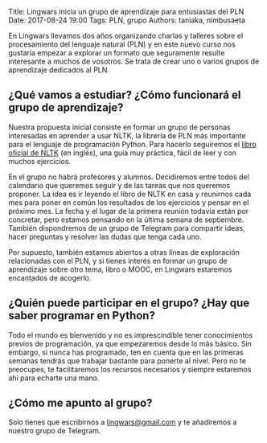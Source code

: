 Title: Lingwars inicia un grupo de aprendizaje para entusiastas del PLN
Date: 2017-08-24 19:00
Tags: PLN, grupo
Authors: taniaka, nimbusaeta

En Lingwars llevamos dos años organizando charlas y talleres sobre el procesamiento del lenguaje natural (PLN)
y en este nuevo curso nos gustaría empezar a explorar un formato que seguramente resulte interesante a muchos de vosotros.
Se trata de crear uno o varios grupos de aprendizaje dedicados al PLN.

## ¿Qué vamos a estudiar? ¿Cómo funcionará el grupo de aprendizaje?

Nuestra propuesta inicial consiste en formar un grupo de personas interesadas en aprender a usar NLTK, 
la librería de PLN más importante para el lenguaje de programación Python. Para hacerlo seguiremos el [libro oficial de NLTK](http://www.nltk.org/book/) 
(en inglés), 
una guía muy práctica, fácil de leer y con muchos ejercicios.  

En el grupo no habrá profesores y alumnos. Decidiremos entre todos del calendario que queremos seguir y de las tareas que 
nos queremos proponer. La idea es ir leyendo el libro de NLTK en casa y reunirnos cada mes para poner en común los resultados 
de los ejercicios y pensar en el próximo mes. La fecha y el lugar de la primera reunión todavía están por concretar, 
pero estamos pensando en la última semana de septiembre. También dispondremos de un grupo de Telegram para compartir ideas, 
hacer preguntas y resolver las dudas que tenga cada uno.

Por supuesto, también estamos abiertos a otras líneas de exploración relacionadas con el PLN, y si tienes interés en formar un 
grupo de aprendizaje sobre otro tema, libro o MOOC, en Lingwars estaremos encantados de acogerlo.

## ¿Quién puede participar en el grupo? ¿Hay que saber programar en Python?

Todo el mundo es bienvenido y no es imprescindible tener conocimientos previos de programación, ya que empezaremos desde lo más básico. 
Sin embargo, si nunca has programado, ten en cuenta que en las primeras semanas tendrás que trabajar bastante para ponerte al nivel. 
Pero no te preocupes, te facilitaremos los recursos necesarios y siempre estaremos ahí para echarte una mano.

## ¿Cómo me apunto al grupo?

Solo tienes que escribirnos a lingwars@gmail.com y te añadiremos a nuestro grupo de Telegram. 
